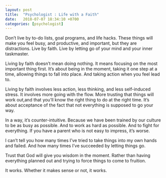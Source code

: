 ```yaml
---
layout: post
title:  "Psychologist : Life with a Faith"
date:   2018-07-07 18:34:10 +0700
categories: [psychologist]
---
```


Don’t live by to-do lists, goal programs, and life hacks. These things will make you feel busy, and productive, and important, but they are distractions. Live by faith. Live by letting go of your mind and your inner taskmaster.

Living by faith doesn’t mean doing nothing. It means focusing on the most important thing first. It’s about being in the moment, taking it one step at a time, allowing things to fall into place. And taking action when you feel lead to.

Living by faith involves less action, less thinking, and less self-induced stress. It involves more going with the flow. More trusting that things will work out,and that you’ll know the right thing to do at the right time. It’s about acceptance of the fact that not everything is supposed to go your way.

In a way, it’s counter-intuitive. Because we have been trained by our culture to be as busy as possible. And to work as hard as possible. And to fight for everything. If you have a parent who is not easy to impress, it’s worse.

I can’t tell you how many times I’ve tried to take things into my own hands and failed. And how many times I’ve succeeded by letting things go.

Trust that God will give you wisdom in the moment. Rather than having everything planned out and trying to force things to come to fruition.

It works. Whether it makes sense or not, it works.